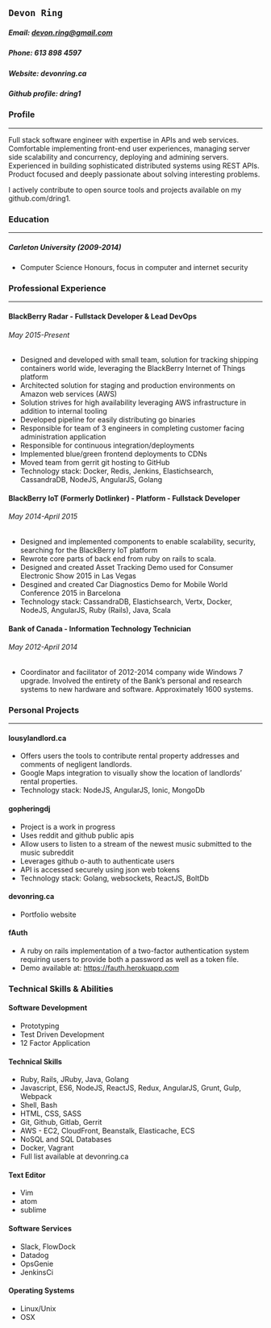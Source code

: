 
## `Devon Ring`
##### Email: devon.ring@gmail.com
##### Phone: 613 898 4597
##### Website: devonring.ca
##### Github profile: dring1


### Profile
-----
Full stack software engineer with expertise in APIs and web services. Comfortable implementing front-end user experiences, managing server side scalability and concurrency, deploying and admining servers. Experienced in building sophisticated distributed systems using REST APIs. Product focused and deeply passionate about solving interesting problems.

I actively contribute to open source tools and projects available on my github.com/dring1.

### Education
-----
##### Carleton University (2009-2014)
* Computer Science Honours, focus in computer and internet security

### Professional Experience
-----

#### BlackBerry Radar - Fullstack Developer & Lead DevOps
###### May 2015-Present
- Designed and developed with small team, solution for tracking shipping containers world wide, leveraging the BlackBerry Internet of Things platform
- Architected solution for staging and production environments on Amazon web services (AWS)
- Solution strives for high availability leveraging AWS infrastructure in addition to internal tooling
- Developed pipeline for easily distributing go binaries
- Responsible for team of 3 engineers in completing customer facing administration application
- Responsible for continuous integration/deployments
- Implemented blue/green frontend deployments to CDNs
- Moved team from gerrit git hosting to GitHub
- Technology stack: Docker, Redis, Jenkins, Elastichsearch, CassandraDB, NodeJS, AngularJS, Golang

#### BlackBerry IoT (Formerly Dotlinker) - Platform - Fullstack Developer
###### May 2014-April 2015
- Designed and implemented components to enable scalability, security, searching for the BlackBerry IoT platform
- Rewrote core parts of back end from ruby on rails to scala.
- Designed and created Asset Tracking Demo used for Consumer Electronic Show 2015 in Las Vegas
- Desgined and created Car Diagnostics Demo for Mobile World Conference 2015 in Barcelona
- Technology stack: CassandraDB, Elastichsearch, Vertx, Docker, NodeJS, AngularJS, Ruby (Rails), Java, Scala

#### Bank of Canada - Information Technology Technician
###### May 2012-April 2014
* Coordinator and facilitator of 2012-2014 company wide Windows 7 upgrade. Involved the entirety of the Bank’s personal and research systems to new hardware and software.  Approximately 1600 systems.


### Personal Projects

----

#### lousylandlord.ca

* Offers users the tools to contribute rental property addresses and comments of negligent landlords.
* Google Maps integration to visually show the location of landlords’ rental properties.
* Technology stack: NodeJS, AngularJS, Ionic, MongoDb

#### gopheringdj

* Project is a work in progress
* Uses reddit and github public apis
* Allow users to listen to a stream of the newest music submitted to the music subreddit
* Leverages github o-auth to authenticate users
* API is accessed securely using json web tokens
* Technology stack: Golang, websockets, ReactJS, BoltDb

#### devonring.ca
* Portfolio website

#### fAuth
* A ruby on rails implementation of a two-factor authentication system requiring users to provide both a password as well as a token file.
* Demo available at: https://fauth.herokuapp.com

### Technical Skills & Abilities

#### Software Development
* Prototyping
* Test Driven Development
* 12 Factor Application

#### Technical Skills
* Ruby, Rails, JRuby, Java, Golang
* Javascript, ES6, NodeJS, ReactJS, Redux, AngularJS, Grunt, Gulp, Webpack
* Shell, Bash
* HTML, CSS, SASS
* Git, Github, Gitlab, Gerrit
* AWS - EC2, CloudFront, Beanstalk, Elasticache, ECS
* NoSQL and SQL Databases
* Docker, Vagrant
* Full list available at devonring.ca

#### Text Editor
* Vim
* atom
* sublime

#### Software Services
* Slack, FlowDock
* Datadog
* OpsGenie
* JenkinsCi

#### Operating Systems
* Linux/Unix
* OSX
